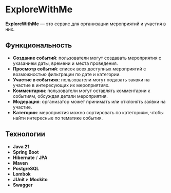 # ExploreWithMe

**ExploreWithMe** — это сервис для организации мероприятий и участия в них.

## Функциональность

- **Создание событий**: пользователи могут создавать мероприятия с указанием даты, времени и места проведения.
- **Просмотр событий**: список всех доступных мероприятий с возможностью фильтрации по дате и категории.
- **Участие в событиях**: пользователи могут подавать заявки на участие в интересующих их мероприятиях.
- **Комментарии**: пользователи могут оставлять комментарии к событиям, обсуждая детали мероприятия.
- **Модерация**: организатор может принимать или отклонять заявки на участие.
- **Категории**: мероприятия можно сортировать по категориям, чтобы найти интересные по тематике события.

## Технологии

- **Java 21**
- **Spring Boot**
- **Hibernate** / **JPA**
- **Maven**
- **PostgreSQL**
- **Lombok**
- **JUnit** и **Mockito**
- **Swagger**
